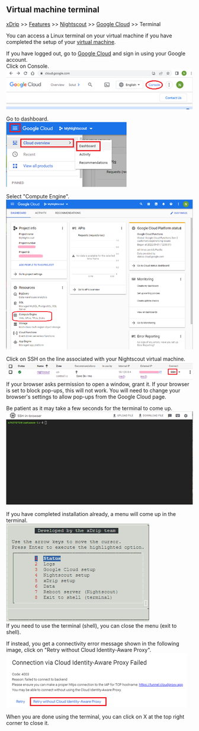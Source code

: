 ## Virtual machine terminal
[xDrip](../../README.md) >> [Features](../Features_page.md) >> [Nightscout](../Nightscout_page.md) >> [Google Cloud](./GoogleCloud.md) >> Terminal  
  
You can access a Linux terminal on your virtual machine if you have completed the setup of your [virtual machine](./VirtualMachine.md).  
  
If you have logged out, go to [Google Cloud](https://cloud.google.com/) and sign in using your Google account.  
Click on Console.  
![](./images/Console.png)  
  
Go to dashboard.  
![](./images/Dashboard.png)    
  
Select "Compute Engine".  
![](./images/Dash.png)    
  
Click on SSH on the line associated with your Nightscout virtual machine.  
![](./images/SSH.png)  
If your browser asks permission to open a window, grant it.  If your browser is set to block pop-ups, this will not work.  You will need to change your browser's settings to allow pop-ups from the Google Cloud page.  
  
Be patient as it may take a few seconds for the terminal to come up.  
![](./images/TerminalBlank.png)  
  
If you have completed installation already, a menu will come up in the terminal.  
![](./images/Menu.png)  
If you need to use the terminal (shell), you can close the menu (exit to shell).  
  
If instead, you get a connectivity error message shown in the following image, click on "Retry without Cloud Identity-Aware Proxy".  
![](./images/IdentityAware.png)  
  
When you are done using the terminal, you can click on X at the top right corner to close it.  
  
